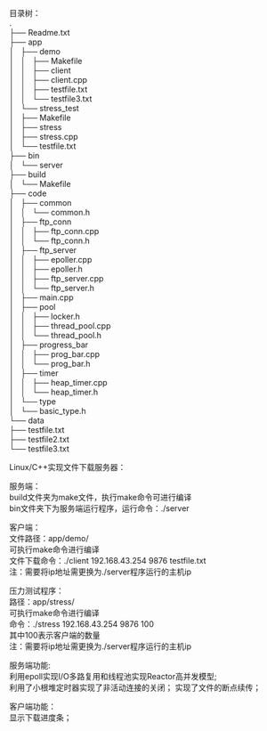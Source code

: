 目录树：  
.  
├── Readme.txt  
├── app  
│   ├── demo  
│   │   ├── Makefile  
│   │   ├── client  
│   │   ├── client.cpp  
│   │   ├── testfile.txt  
│   │   └── testfile3.txt  
│   └── stress_test  
│       ├── Makefile  
│       ├── stress  
│       ├── stress.cpp  
│       └── testfile.txt  
├── bin  
│   └── server  
├── build  
│   └── Makefile  
├── code  
│   ├── common  
│   │   └── common.h  
│   ├── ftp_conn  
│   │   ├── ftp_conn.cpp  
│   │   └── ftp_conn.h  
│   ├── ftp_server  
│   │   ├── epoller.cpp  
│   │   ├── epoller.h  
│   │   ├── ftp_server.cpp  
│   │   └── ftp_server.h  
│   ├── main.cpp  
│   ├── pool  
│   │   ├── locker.h  
│   │   ├── thread_pool.cpp  
│   │   └── thread_pool.h  
│   ├── progress_bar  
│   │   ├── prog_bar.cpp  
│   │   └── prog_bar.h  
│   ├── timer  
│   │   ├── heap_timer.cpp  
│   │   └── heap_timer.h  
│   └── type  
│       └── basic_type.h  
└── data  
    ├── testfile.txt  
    ├── testfile2.txt  
    └── testfile3.txt  
  
  
Linux/C++实现文件下载服务器：  
  
服务端：  
    build文件夹为make文件，执行make命令可进行编译  
    bin文件夹下为服务端运行程序，运行命令：./server  
  
客户端：  
    文件路径：app/demo/  
    可执行make命令进行编译  
    文件下载命令：./client 192.168.43.254 9876 testfile.txt  
    注：需要将ip地址需更换为./server程序运行的主机ip  

压力测试程序：  
    路径：app/stress/  
    可执行make命令进行编译  
    命令：./stress 192.168.43.254 9876 100  
    其中100表示客户端的数量  
    注：需要将ip地址需更换为./server程序运行的主机ip  

服务端功能:  
    利用epoll实现I/O多路复用和线程池实现Reactor高并发模型;  
    利用了小根堆定时器实现了非活动连接的关闭；
    实现了文件的断点续传；
    
客户端功能：  
    显示下载进度条；
